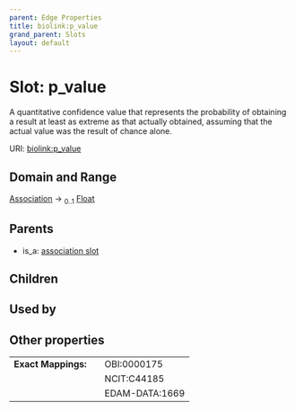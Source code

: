 ```yaml
---
parent: Edge Properties
title: biolink:p_value
grand_parent: Slots
layout: default
---
```


# Slot: p_value


A quantitative confidence value that represents the probability of obtaining a result at least as extreme as that actually obtained, assuming that the actual value was the result of chance alone.

URI: [biolink:p_value](https://w3id.org/biolink/vocab/p_value)

## Domain and Range

[Association](Association.md) ->  <sub>0..1</sub> [Float](types/Float.md)

## Parents

 *  is_a: [association slot](association_slot.md)

## Children


## Used by


## Other properties

|  |  |  |
| --- | --- | --- |
| **Exact Mappings:** | | OBI:0000175 |
|  | | NCIT:C44185 |
|  | | EDAM-DATA:1669 |

